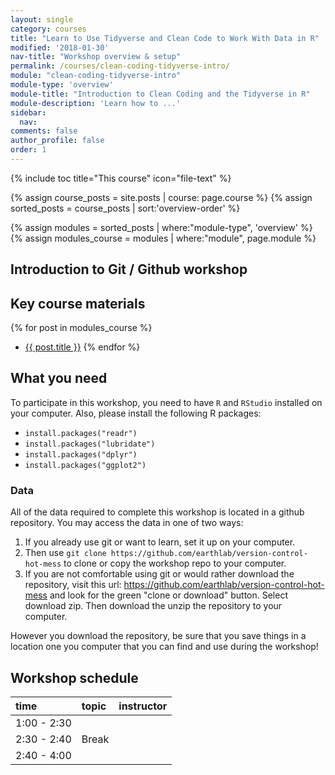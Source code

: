 ```yaml
---
layout: single
category: courses
title: "Learn to Use Tidyverse and Clean Code to Work With Data in R"
modified: '2018-01-30'
nav-title: "Workshop overview & setup"
permalink: /courses/clean-coding-tidyverse-intro/
module: "clean-coding-tidyverse-intro"
module-type: 'overview'
module-title: "Introduction to Clean Coding and the Tidyverse in R"
module-description: 'Learn how to ...'
sidebar:
  nav:
comments: false
author_profile: false
order: 1
---
```



{% include toc title="This course" icon="file-text" %}

{% assign course_posts = site.posts | course: page.course %}
{% assign sorted_posts = course_posts | sort:'overview-order' %}

{% assign modules = sorted_posts | where:"module-type", 'overview' %}
{% assign modules_course = modules | where:"module", page.module %}

<div class="notice--info" markdown="1">

## <i class="fa fa-ship" aria-hidden="true"></i> Introduction to Git / Github workshop

## Key course materials

{% for post in modules_course %}
 * <a href="{{ site.url }}{{ post.permalink }}">{{ post.title }}</a>
{% endfor %}

## What you need

To participate in this workshop, you need to have `R` and `RStudio` installed on your
computer. Also, please install the following R packages:

* `install.packages("readr")`
* `install.packages("lubridate")`
* `install.packages("dplyr")`
* `install.packages("ggplot2")`

### Data

All of the data required to complete this workshop is located in a github repository.
You may access the data in one of two ways:

1. If you already use git or want to learn, set it up on your computer.
2. Then use `git clone https://github.com/earthlab/version-control-hot-mess` to clone or copy the workshop repo to your computer.
3. If you are not comfortable using git or would rather download the repository,
visit this url: https://github.com/earthlab/version-control-hot-mess and look for
the green "clone or download" button. Select download zip. Then download the unzip
the repository to your computer.

However you download the repository, be sure that you save things in a location
one you computer that you can find and use during the workshop!

</div>


## <i class="fa fa-calendar-check-o" aria-hidden="true"></i> Workshop schedule

| time        | topic                                               | instructor |
|:------------|:----------------------------------------------------|:-----------|
| 1:00 - 2:30 |   |          |
| 2:30 - 2:40 | Break                                               |            |
| 2:40 - 4:00 |                 |         |
